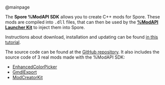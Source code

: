 @mainpage

The <b>Spore %ModAPI SDK</b> allows you to create C++ mods for Spore. These mods are compiled into <tt>.dll</tt> files,
that can then be used by the <b>[%ModAPI Launcher Kit](http://davoonline.com/sporemodder/rob55rod/ModAPI/Public/index.html)</b> to inject them into Spore.

Instructions about download, installation and updating can be found [in this tutorial](_installation.html).

The source code can be found at the [GitHub repository](https://github.com/emd4600/Spore-ModAPI). It also includes the source code
of 3 real mods made with the %ModAPI SDK:
 - [EnhancedColorPicker](https://github.com/emd4600/Spore-ModAPI/tree/master/Projects/Example%20Projects/EnhancedColorPicker)
 - [GmdlExport](https://github.com/emd4600/Spore-ModAPI/tree/master/Projects/Example%20Projects/GmdlExport)
 - [ModCreatorKit](https://github.com/emd4600/Spore-ModAPI/tree/master/Projects/Example%20Projects/ModCreatorKit)
 
